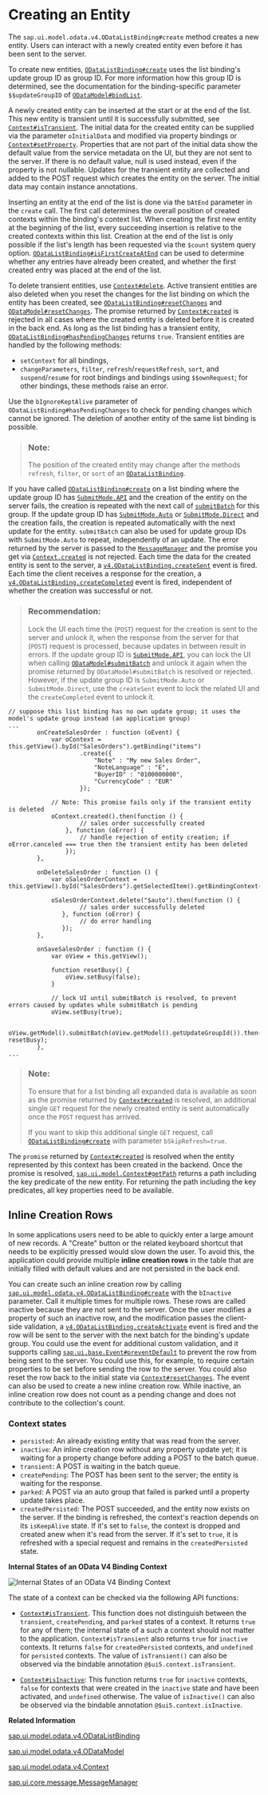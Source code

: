 <!-- loioc9723f8265f644af91c0ed941e114d46 -->

# Creating an Entity

The `sap.ui.model.odata.v4.ODataListBinding#create` method creates a new entity. Users can interact with a newly created entity even before it has been sent to the server.

To create new entities, [`ODataListBinding#create`](https://ui5.sap.com/#/api/sap.ui.model.odata.v4.ODataListBinding/methods/create) uses the list binding's update group ID as group ID. For more information how this group ID is determined, see the documentation for the binding-specific parameter `$$updateGroupID` of [`ODataModel#bindList`](https://ui5.sap.com/#/api/sap.ui.model.odata.v4.ODataModel/methods/bindList).

A newly created entity can be inserted at the start or at the end of the list. This new entity is transient until it is successfully submitted, see [`Context#isTransient`](https://ui5.sap.com/#/api/sap.ui.model.odata.v4.Context/methods/isTransient). The initial data for the created entity can be supplied via the parameter `oInitialData` and modified via property bindings or [`Context#setProperty`](https://ui5.sap.com/#/api/sap.ui.model.odata.v4.Context/methods/setProperty). Properties that are not part of the initial data show the default value from the service metadata on the UI, but they are not sent to the server. If there is no default value, null is used instead, even if the property is not nullable. Updates for the transient entity are collected and added to the POST request which creates the entity on the server. The initial data may contain instance annotations.

Inserting an entity at the end of the list is done via the `bAtEnd` parameter in the `create` call. The first call determines the overall position of created contexts within the binding's context list. When creating the first new entity at the beginning of the list, every succeeding insertion is relative to the created contexts within this list. Creation at the end of the list is only possible if the list's length has been requested via the `$count` system query option. [`ODataListBinding#isFirstCreateAtEnd`](https://ui5.sap.com/#/api/sap.ui.model.odata.v4.ODataListBinding/methods/isFirstCreateAtEnd) can be used to determine whether any entries have already been created, and whether the first created entry was placed at the end of the list.

To delete transient entities, use [`Context#delete`](https://ui5.sap.com/#/api/sap.ui.model.odata.v4.Context/methods/delete). Active transient entities are also deleted when you reset the changes for the list binding on which the entity has been created, see [`ODataListBinding#resetChanges`](https://ui5.sap.com/#/api/sap.ui.model.odata.v4.ODataListBinding/methods/resetChanges) and [`ODataModel#resetChanges`](https://ui5.sap.com/#/api/sap.ui.model.odata.v4.ODataModel/methods/resetChanges). The promise returned by [`Context#created`](https://ui5.sap.com/#/api/sap.ui.model.odata.v4.Context/methods/created) is rejected in all cases where the created entity is deleted before it is created in the back end. As long as the list binding has a transient entity, [`ODataListBinding#hasPendingChanges`](https://ui5.sap.com/#/api/sap.ui.model.odata.v4.ODataListBinding/methods/hasPendingChanges) returns `true`. Transient entities are handled by the following methods:

-   `setContext` for all bindings,
-   `changeParameters`, `filter`, `refresh`/`requestRefresh`, `sort`, and `suspend`/`resume` for root bindings and bindings using `$$ownRequest`; for other bindings, these methods raise an error.

Use the `bIgnoreKeptAlive` parameter of `ODataListBinding#hasPendingChanges` to check for pending changes which cannot be ignored. The deletion of another entity of the same list binding is possible.

> ### Note:  
> The position of the created entity may change after the methods `refresh`, `filter`, or `sort` of an [`ODataListBinding`](https://ui5.sap.com/#/api/sap.ui.model.odata.v4.ODataListBinding).

If you have called [`ODataListBinding#create`](https://ui5.sap.com/#/api/sap.ui.model.odata.v4.ODataListBinding/methods/create) on a list binding where the update group ID has [`SubmitMode.API`](https://ui5.sap.com/#/api/sap.ui.model.odata.v4.SubmitMode) and the creation of the entity on the server fails, the creation is repeated with the next call of [`submitBatch`](https://ui5.sap.com/#/api/sap.ui.model.odata.v4.ODataModel/methods/submitBatch) for this group. If the update group ID has [`SubmitMode.Auto`](https://ui5.sap.com/#/api/sap.ui.model.odata.v4.SubmitMode) or [`SubmitMode.Direct`](https://ui5.sap.com/#/api/sap.ui.model.odata.v4.SubmitMode) and the creation fails, the creation is repeated automatically with the next update for the entity. `submitBatch` can also be used for update group IDs with `SubmitMode.Auto` to repeat, independently of an update. The error returned by the server is passed to the [`MessageManager`](https://ui5.sap.com/#/api/sap.ui.core.message.MessageManager) and the promise you get via [`Context.created`](https://ui5.sap.com/#/api/sap.ui.model.odata.v4.Context/methods/created) is not rejected. Each time the data for the created entity is sent to the server, a [`v4.ODataListBinding.createSent`](https://ui5.sap.com/#/api/sap.ui.model.odata.v4.ODataListBinding/events/createSent) event is fired. Each time the client receives a response for the creation, a [`v4.ODataListBinding.createCompleted`](https://ui5.sap.com/#/api/sap.ui.model.odata.v4.ODataListBinding/events/createCompleted) event is fired, independent of whether the creation was successful or not.

> ### Recommendation:  
> Lock the UI each time the \(`POST`\) request for the creation is sent to the server and unlock it, when the response from the server for that \(`POST`\) request is processed, because updates in between result in errors. If the update group ID is [`SubmitMode.API`](https://ui5.sap.com/#/api/sap.ui.model.odata.v4.SubmitMode), you can lock the UI when calling [`ODataModel#submitBatch`](https://ui5.sap.com/#/api/sap.ui.model.odata.v4.ODataModel/methods/submitBatch) and unlock it again when the promise returned by `ODataModel#submitBatch` is resolved or rejected. However, if the update group ID is `SubmitMode.Auto` or `SubmitMode.Direct`, use the `createSent` event to lock the related UI and the `createCompleted` event to unlock it.

```
// suppose this list binding has no own update group; it uses the model's update group instead (an application group)
...
        onCreateSalesOrder : function (oEvent) {
            var oContext = this.getView().byId("SalesOrders").getBinding("items")
                    .create({
                        "Note" : "My new Sales Order",
                        "NoteLanguage" : "E",
                        "BuyerID" : "0100000000",
                        "CurrencyCode" : "EUR"
                    });
 
            // Note: This promise fails only if the transient entity is deleted
            oContext.created().then(function () {
                    // sales order successfully created
                }, function (oError) {
                    // handle rejection of entity creation; if oError.canceled === true then the transient entity has been deleted 
                });
        },
 
        onDeleteSalesOrder : function () {
            var oSalesOrderContext = this.getView().byId("SalesOrders").getSelectedItem().getBindingContext();
 
            oSalesOrderContext.delete("$auto").then(function () {
                    // sales order successfully deleted
               }, function (oError) {
                    // do error handling
               });
        },
 
        onSaveSalesOrder : function () {
            var oView = this.getView();
 
            function resetBusy() {
                oView.setBusy(false);
            }
 
            // lock UI until submitBatch is resolved, to prevent errors caused by updates while submitBatch is pending
            oView.setBusy(true);
             
            oView.getModel().submitBatch(oView.getModel().getUpdateGroupId()).then(resetBusy, resetBusy);
        },
...
```

> ### Note:  
> To ensure that for a list binding all expanded data is available as soon as the promise returned by [`Context#created`](https://ui5.sap.com/#/api/sap.ui.model.odata.v4.Context/methods/created) is resolved, an additional single `GET` request for the newly created entity is sent automatically once the `POST` request has arrived.
> 
> If you want to skip this additional single `GET` request, call [`ODataListBinding#create`](https://ui5.sap.com/#/api/sap.ui.model.odata.v4.ODataListBinding/methods/create) with parameter `bSkipRefresh=true`.

The `promise` returned by [`Context#created`](https://ui5.sap.com/#/api/sap.ui.model.odata.v4.Context/methods/created) is resolved when the entity represented by this context has been created in the backend. Once the promise is resolved, [`sap.ui.model.Context#getPath`](https://ui5.sap.com/#/api/sap.ui.model.Context/methods/getPath) returns a path including the key predicate of the new entity. For returning the path including the key predicates, all key properties need to be available.



<a name="loioc9723f8265f644af91c0ed941e114d46__section_ICR"/>

## Inline Creation Rows

In some applications users need to be able to quickly enter a large amount of new records. A "Create" button or the related keyboard shortcut that needs to be explicitly pressed would slow down the user. To avoid this, the application could provide multiple **inline creation rows** in the table that are initially filled with default values and are not persisted in the back end.

You can create such an inline creation row by calling [`sap.ui.model.odata.v4.ODataListBinding#create`](https://ui5.sap.com/#/api/sap.ui.model.odata.v4.ODataListBinding/methods/create) with the `bInactive` parameter. Call it multiple times for multiple rows. These rows are called inactive because they are not sent to the server. Once the user modifies a property of such an inactive row, and the modification passes the client-side validation, a [`v4.ODataListBinding.createActivate`](https://ui5.sap.com/#/api/sap.ui.model.odata.v4.ODataListBinding%23events/createActivate) event is fired and the row will be sent to the server with the next batch for the binding's update group. You could use the event for additional custom validation, and it supports calling [`sap.ui.base.Event#preventDefault`](https://ui5.sap.com/#/api/sap.ui.base.Event/methods/preventDefault) to prevent the row from being sent to the server. You could use this, for example, to require certain properties to be set before sending the row to the server. You could also reset the row back to the initial state via [`Context#resetChanges`](https://ui5.sap.com/#/api/sap.ui.model.odata.v4.Context/methods/resetChanges). The event can also be used to create a new inline creation row. While inactive, an inline creation row does not count as a pending change and does not contribute to the collection's count.



### Context states

-   `persisted`: An already existing entity that was read from the server.
-   `inactive`: An inline creation row without any property update yet; it is waiting for a property change before adding a POST to the batch queue.
-   `transient`: A POST is waiting in the batch queue.
-   `createPending`: The POST has been sent to the server; the entity is waiting for the response.
-   `parked`: A POST via an auto group that failed is parked until a property update takes place.
-   `createdPersisted`: The POST succeeded, and the entity now exists on the server. If the binding is refreshed, the context's reaction depends on its `isKeepAlive` state. If it's set to `false`, the context is dropped and created anew when it's read from the server. If it's set to `true`, it is refreshed with a special request and remains in the `createdPersisted` state.

   
  
**Internal States of an OData V4 Binding Context**

 ![](images/Create_States_f359082.png "Internal States of an OData V4 Binding Context") 

The state of a context can be checked via the following API functions:

-    [`Context#isTransient`](https://ui5.sap.com/#/api/sap.ui.model.odata.v4.Context/methods/isTransient). This function does not distinguish between the `transient`, `createPending`, and `parked` states of a context. It returns `true` for any of them; the internal state of a such a context should not matter to the application. `Context#isTransient` also returns `true` for `inactive` contexts. It returns `false` for `createdPersisted` contexts, and `undefined` for `persisted` contexts. The value of `isTransient()` can also be observed via the bindable annotation `@$ui5.context.isTransient`.

-   [`Context#isInactive`](https://ui5.sap.com/#/api/sap.ui.model.odata.v4.Context/methods/isInactive): This function returns `true` for `inactive` contexts, `false` for contexts that were created in the `inactive` state and have been activated, and `undefined` otherwise. The value of `isInactive()` can also be observed via the bindable annotation `@$ui5.context.isInactive`.

**Related Information**  


[sap.ui.model.odata.v4.ODataListBinding](https://ui5.sap.com/#/api/sap.ui.model.odata.v4.ODataListBinding)

[sap.ui.model.odata.v4.ODataModel](https://ui5.sap.com/#/api/sap.ui.model.odata.v4.ODataModel)

[sap.ui.model.odata.v4.Context](https://ui5.sap.com/#/api/sap.ui.model.odata.v4.Context)

[sap.ui.core.message.MessageManager](https://ui5.sap.com/#/api/sap.ui.core.message.MessageManager)

